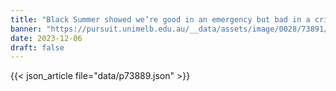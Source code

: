 ```yaml
---
title: "Black Summer showed we’re good in an emergency but bad in a crisis"
banner: "https://pursuit.unimelb.edu.au/__data/assets/image/0028/73891/3e2b54d5002c6e3cd68337ebdf4a4f38a9a0a30b.jpg"
date: 2023-12-06
draft: false
---
```


{{< json_article file="data/p73889.json" >}}